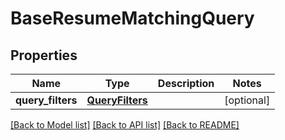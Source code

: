 # BaseResumeMatchingQuery


## Properties
Name | Type | Description | Notes
------------ | ------------- | ------------- | -------------
**query_filters** | [**QueryFilters**](QueryFilters.md) |  | [optional] 

[[Back to Model list]](../README.md#documentation-for-models) [[Back to API list]](../README.md#documentation-for-api-endpoints) [[Back to README]](../README.md)



